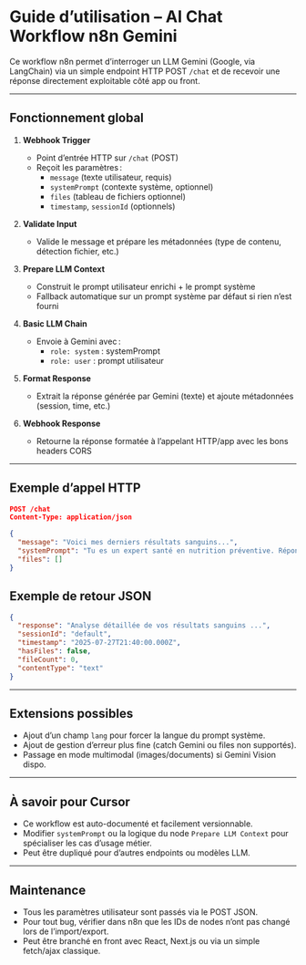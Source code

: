 # Guide d’utilisation – AI Chat Workflow n8n Gemini

Ce workflow n8n permet d’interroger un LLM Gemini (Google, via LangChain) via un simple endpoint HTTP POST `/chat` et de recevoir une réponse directement exploitable côté app ou front.

---

## Fonctionnement global

1. **Webhook Trigger**
   - Point d’entrée HTTP sur `/chat` (POST)
   - Reçoit les paramètres :
     - `message` (texte utilisateur, requis)
     - `systemPrompt` (contexte système, optionnel)
     - `files` (tableau de fichiers optionnel)
     - `timestamp`, `sessionId` (optionnels)

2. **Validate Input**
   - Valide le message et prépare les métadonnées (type de contenu, détection fichier, etc.)

3. **Prepare LLM Context**
   - Construit le prompt utilisateur enrichi + le prompt système
   - Fallback automatique sur un prompt système par défaut si rien n’est fourni

4. **Basic LLM Chain**
   - Envoie à Gemini avec :
     - `role: system` : systemPrompt
     - `role: user` : prompt utilisateur

5. **Format Response**
   - Extrait la réponse générée par Gemini (texte) et ajoute métadonnées (session, time, etc.)

6. **Webhook Response**
   - Retourne la réponse formatée à l’appelant HTTP/app avec les bons headers CORS

---

## Exemple d’appel HTTP

```json
POST /chat
Content-Type: application/json

{
  "message": "Voici mes derniers résultats sanguins...",
  "systemPrompt": "Tu es un expert santé en nutrition préventive. Réponds comme un médecin généraliste français.",
  "files": []
}
```

## Exemple de retour JSON

```json
{
  "response": "Analyse détaillée de vos résultats sanguins ...",
  "sessionId": "default",
  "timestamp": "2025-07-27T21:40:00.000Z",
  "hasFiles": false,
  "fileCount": 0,
  "contentType": "text"
}
```

---

## Extensions possibles

- Ajout d’un champ `lang` pour forcer la langue du prompt système.
- Ajout de gestion d’erreur plus fine (catch Gemini ou files non supportés).
- Passage en mode multimodal (images/documents) si Gemini Vision dispo.

---

## À savoir pour Cursor

- Ce workflow est auto-documenté et facilement versionnable.
- Modifier `systemPrompt` ou la logique du node `Prepare LLM Context` pour spécialiser les cas d’usage métier.
- Peut être dupliqué pour d’autres endpoints ou modèles LLM.

---

## Maintenance

- Tous les paramètres utilisateur sont passés via le POST JSON.
- Pour tout bug, vérifier dans n8n que les IDs de nodes n’ont pas changé lors de l’import/export.
- Peut être branché en front avec React, Next.js ou via un simple fetch/ajax classique.
